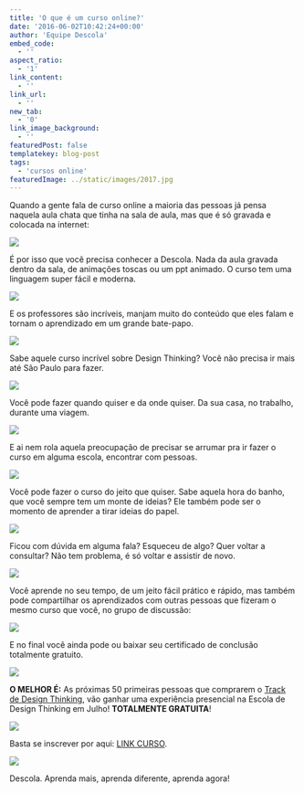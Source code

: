 ```yaml
---
title: 'O que é um curso online?'
date: '2016-06-02T10:42:24+00:00'
author: 'Equipe Descola'
embed_code:
  - ''
aspect_ratio:
  - '1'
link_content:
  - ''
link_url:
  - ''
new_tab:
  - '0'
link_image_background:
  - ''
featuredPost: false
templatekey: blog-post
tags:
  - 'cursos online'
featuredImage: ../static/images/2017.jpg
---
```


Quando a gente fala de curso online a maioria das pessoas já pensa naquela aula chata que tinha na sala de aula, mas que é só gravada e colocada na internet:

![](http://i.giphy.com/XuDlhFtiWXZEk.gif)

É por isso que você precisa conhecer a Descola. Nada da aula gravada dentro da sala, de animações toscas ou um ppt animado. O curso tem uma linguagem super fácil e moderna.

![](http://i.giphy.com/SLBr5yLzocSYw.gif)

E os professores são incríveis, manjam muito do conteúdo que eles falam e tornam o aprendizado em um grande bate-papo.

![](http://i.giphy.com/TXkMcYVCQPKcU.gif)

Sabe aquele curso incrível sobre Design Thinking? Você não precisa ir mais até São Paulo para fazer.

![](http://i.giphy.com/jDk2a4KB6SO6Q.gif)

Você pode fazer quando quiser e da onde quiser. Da sua casa, no trabalho, durante uma viagem.

![](http://i.giphy.com/NXp9HM6YeuS0U.gif)

E ai nem rola aquela preocupação de precisar se arrumar pra ir fazer o curso em alguma escola, encontrar com pessoas.

![](http://i.giphy.com/FOKFIyQtLXSjm.gif)

Você pode fazer o curso do jeito que quiser. Sabe aquela hora do banho, que você sempre tem um monte de ideias? Ele também pode ser o momento de aprender a tirar ideias do papel.

![](http://i.giphy.com/13JHOHY8NoO8Bq.gif)

Ficou com dúvida em alguma fala? Esqueceu de algo? Quer voltar a consultar? Não tem problema, é só voltar e assistir de novo.

![](http://i.giphy.com/101HQZis8cOdna.gif)

Você aprende no seu tempo, de um jeito fácil prático e rápido, mas também pode compartilhar os aprendizados com outras pessoas que fizeram o mesmo curso que você, no grupo de discussão:

![](http://i.giphy.com/gcZxPiUFzoHgA.gif)

E no final você ainda pode ou baixar seu certificado de conclusão totalmente gratuito.

![](http://i.giphy.com/EbdFePAZ6hxnO.gif)

**O MELHOR É:** As próximas 50 primeiras pessoas que comprarem o [Track de Design Thinking](http://descola.org/track/design-thinking?utm_source=blog&utm_medium=link&utm_campaign=design-thinking), vão ganhar uma experiência presencial na Escola de Design Thinking em Julho! **TOTALMENTE GRATUITA**!

![](http://i.giphy.com/7k0aZNv7cw43m.gif)

Basta se inscrever por aqui: [LINK CURSO](http://descola.org/track/design-thinking?utm_source=blog&utm_medium=link&utm_campaign=design-thinking).

[![](http://i.giphy.com/4dYKLFwloAxOw.gif)](http://descola.org/track/design-thinking?utm_source=blog&utm_medium=link&utm_campaign=design-thinking)

Descola. Aprenda mais, aprenda diferente, aprenda agora!
